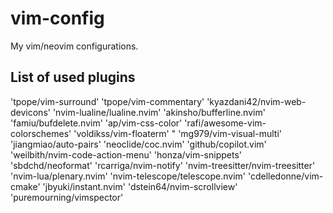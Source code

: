 # vim-config
My vim/neovim configurations.

## List of used plugins

'tpope/vim-surround'
'tpope/vim-commentary'
'kyazdani42/nvim-web-devicons'
'nvim-lualine/lualine.nvim'
'akinsho/bufferline.nvim'
'famiu/bufdelete.nvim'
'ap/vim-css-color'
'rafi/awesome-vim-colorschemes'
'voldikss/vim-floaterm' "
'mg979/vim-visual-multi'
'jiangmiao/auto-pairs'
'neoclide/coc.nvim'
'github/copilot.vim'
'weilbith/nvim-code-action-menu'
'honza/vim-snippets'
'sbdchd/neoformat'
'rcarriga/nvim-notify'
'nvim-treesitter/nvim-treesitter'
'nvim-lua/plenary.nvim'
'nvim-telescope/telescope.nvim'
'cdelledonne/vim-cmake'
'jbyuki/instant.nvim'
'dstein64/nvim-scrollview'
'puremourning/vimspector'
